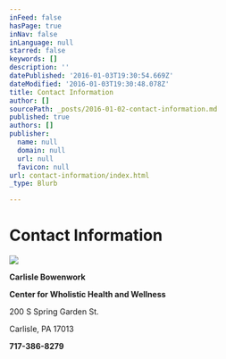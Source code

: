 ```yaml
---
inFeed: false
hasPage: true
inNav: false
inLanguage: null
starred: false
keywords: []
description: ''
datePublished: '2016-01-03T19:30:54.669Z'
dateModified: '2016-01-03T19:30:48.078Z'
title: Contact Information
author: []
sourcePath: _posts/2016-01-02-contact-information.md
published: true
authors: []
publisher:
  name: null
  domain: null
  url: null
  favicon: null
url: contact-information/index.html
_type: Blurb

---
```

# Contact Information
![](https://the-grid-user-content.s3-us-west-2.amazonaws.com/13716919-81f2-4e91-8438-7ef10b24d6af.jpg)

**Carlisle Bowenwork**

**Center for Wholistic Health and Wellness**

200  S Spring Garden St.

Carlisle, PA 17013

**717-386-8279**